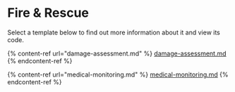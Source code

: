# Fire & Rescue

Select a template below to find out more information about it and view its code.&#x20;

{% content-ref url="damage-assessment.md" %}
[damage-assessment.md](damage-assessment.md)
{% endcontent-ref %}

{% content-ref url="medical-monitoring.md" %}
[medical-monitoring.md](medical-monitoring.md)
{% endcontent-ref %}
